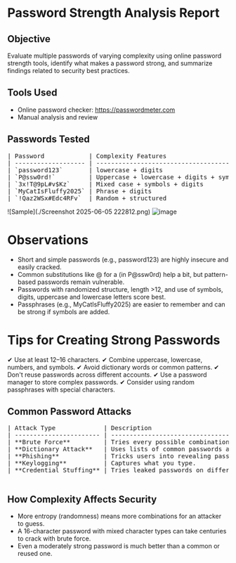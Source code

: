 # Password Strength Analysis Report
## Objective
Evaluate multiple passwords of varying complexity using online password strength tools, identify what makes a password strong, and summarize findings related to security best practices.

## Tools Used
 - Online password checker: https://passwordmeter.com
 - Manual analysis and review


## Passwords Tested
<pre>
| Password            | Complexity Features                     | PasswordMeter Score | Feedback                                |
| ------------------- | --------------------------------------- | ------------------- | --------------------------------------- |
| `password123`       | lowercase + digits                      | 26% (Weak)          | Too short, common word, no symbols      |
| `P@ssw0rd!`         | Uppercase + lowercase + digits + symbol | 70% (Moderate)      | Better structure, but still predictable |
| `3x!T@9pL#v$Kz`     | Mixed case + symbols + digits           | 100% (Strong)       | Excellent length and complexity         |
| `MyCatIsFluffy2025` | Phrase + digits                         | 55% (Moderate)      | Good length but lacks symbol complexity |
| `!Qaz2WSx#Edc4RFv`  | Random + structured                     | 100% (Strong)       | High entropy, secure                    |
</pre>

![Sample](./Screenshot 2025-06-05 222812.png)
![image](https://github.com/user-attachments/assets/e0ca522b-3fda-4082-b187-0f1ca32749f7)

# Observations
 - Short and simple passwords (e.g., password123) are highly insecure and easily cracked.
 - Common substitutions like @ for a (in P@ssw0rd) help a bit, but pattern-based passwords remain vulnerable.
 - Passwords with randomized structure, length >12, and use of symbols, digits, uppercase and lowercase letters score best.
 - Passphrases (e.g., MyCatIsFluffy2025) are easier to remember and can be strong if symbols are added.

#  Tips for Creating Strong Passwords
✔ Use at least 12–16 characters.
✔ Combine uppercase, lowercase, numbers, and symbols.
✔ Avoid dictionary words or common patterns.
✔ Don't reuse passwords across different accounts.
✔ Use a password manager to store complex passwords.
✔ Consider using random passphrases with special characters.


## Common Password Attacks
<pre>
| Attack Type             | Description                                                    |
| ----------------------- | -------------------------------------------------------------- |
| **Brute Force**         | Tries every possible combination; weak passwords fall quickly. |
| **Dictionary Attack**   | Uses lists of common passwords and variations.                 |
| **Phishing**            | Tricks users into revealing passwords.                         |
| **Keylogging**          | Captures what you type.                                        |
| **Credential Stuffing** | Tries leaked passwords on different accounts.                  |

</pre>

## How Complexity Affects Security
 - More entropy (randomness) means more combinations for an attacker to guess.
 - A 16-character password with mixed character types can take centuries to crack with brute force.
 - Even a moderately strong password is much better than a common or reused one.
